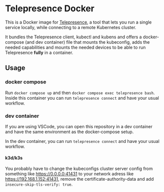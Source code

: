 # Telepresence Docker

This is a Docker image for [Telepresence](https://www.telepresence.io/), a tool that lets you run a single service locally, while connecting to a remote Kubernetes cluster.

It bundles the Telepresence client, kubectl and kubens and offers a docker-compose (and dev container) file that mounts the kubeconfig, adds the needed capabilities and mounts the needed devices to be able to run Telepresence **fully** in a container.

## Usage

### docker compose

Run `docker compose up` and then `docker compose exec telepresence bash`. Inside this container you can run `telepresence connect` and have your usual workflow.

### dev container

If you are using VSCode, you can open this repository in a dev container and have the same environment as the docker-compose setup.

In the dev container, you can run `telepresence connect` and have your usual workflow.

#### k3d/k3s

You probably have to change the kubeconfigs cluster server config from something like https://0.0.0.0:41431 to your network adress like https://192.168.1.152:41431, remove the certificate-authority-data and add `insecure-skip-tls-verify: true`.